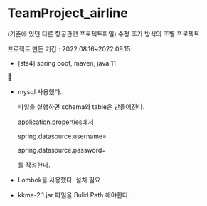# TeamProject_airline

(기존에 있던 다른 항공관련 프로젝트파일) 수정 추가 방식의 조별 프로젝트

프로젝트 만든 기간 : 2022.08.16~2022.09.15

+ [sts4] spring boot, maven, java 11

🚩 
+ mysql 사용했다. 
   <p>파일을 실행하면 schema와 table은 만들어진다.
   <p>application.properties에서 
   <p>spring.datasource.username=
   <p>spring.datasource.password=
   <p>를 작성한다.
 
+ Lombok을 사용했다. 설치 필요

+ kkma-2.1.jar 파일을 Bulid Path 해야한다.
